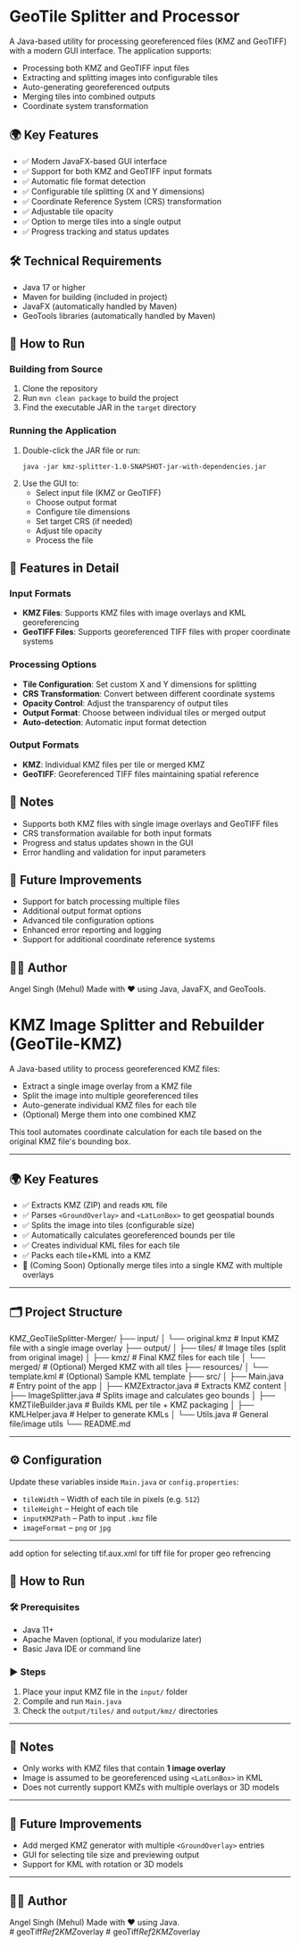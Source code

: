 # GeoTile Splitter and Processor

A Java-based utility for processing georeferenced files (KMZ and GeoTIFF) with a modern GUI interface. The application supports:
- Processing both KMZ and GeoTIFF input files
- Extracting and splitting images into configurable tiles
- Auto-generating georeferenced outputs
- Merging tiles into combined outputs
- Coordinate system transformation

## 🌍 Key Features

- ✅ Modern JavaFX-based GUI interface
- ✅ Support for both KMZ and GeoTIFF input formats
- ✅ Automatic file format detection
- ✅ Configurable tile splitting (X and Y dimensions)
- ✅ Coordinate Reference System (CRS) transformation
- ✅ Adjustable tile opacity
- ✅ Option to merge tiles into a single output
- ✅ Progress tracking and status updates

## 🛠️ Technical Requirements

- Java 17 or higher
- Maven for building (included in project)
- JavaFX (automatically handled by Maven)
- GeoTools libraries (automatically handled by Maven)

## 🚀 How to Run

### Building from Source
1. Clone the repository
2. Run `mvn clean package` to build the project
3. Find the executable JAR in the `target` directory

### Running the Application
1. Double-click the JAR file or run:
   ```
   java -jar kmz-splitter-1.0-SNAPSHOT-jar-with-dependencies.jar
   ```
2. Use the GUI to:
   - Select input file (KMZ or GeoTIFF)
   - Choose output format
   - Configure tile dimensions
   - Set target CRS (if needed)
   - Adjust tile opacity
   - Process the file

## 🎯 Features in Detail

### Input Formats
- **KMZ Files**: Supports KMZ files with image overlays and KML georeferencing
- **GeoTIFF Files**: Supports georeferenced TIFF files with proper coordinate systems

### Processing Options
- **Tile Configuration**: Set custom X and Y dimensions for splitting
- **CRS Transformation**: Convert between different coordinate systems
- **Opacity Control**: Adjust the transparency of output tiles
- **Output Format**: Choose between individual tiles or merged output
- **Auto-detection**: Automatic input format detection

### Output Formats
- **KMZ**: Individual KMZ files per tile or merged KMZ
- **GeoTIFF**: Georeferenced TIFF files maintaining spatial reference

## 📌 Notes

- Supports both KMZ files with single image overlays and GeoTIFF files
- CRS transformation available for both input formats
- Progress and status updates shown in the GUI
- Error handling and validation for input parameters

## 🔧 Future Improvements

- Support for batch processing multiple files
- Additional output format options
- Advanced tile configuration options
- Enhanced error reporting and logging
- Support for additional coordinate reference systems

## 🧑‍💻 Author
Angel Singh (Mehul)
Made with ❤️ using Java, JavaFX, and GeoTools.

# KMZ Image Splitter and Rebuilder (GeoTile-KMZ)

A Java-based utility to process georeferenced KMZ files:
- Extract a single image overlay from a KMZ file
- Split the image into multiple georeferenced tiles
- Auto-generate individual KMZ files for each tile
- (Optional) Merge them into one combined KMZ

This tool automates coordinate calculation for each tile based on the original KMZ file's bounding box.

---

## 🌍 Key Features

- ✅ Extracts KMZ (ZIP) and reads `KML` file
- ✅ Parses `<GroundOverlay>` and `<LatLonBox>` to get geospatial bounds
- ✅ Splits the image into tiles (configurable size)
- ✅ Automatically calculates georeferenced bounds per tile
- ✅ Creates individual KML files for each tile
- ✅ Packs each tile+KML into a KMZ
- 🔄 (Coming Soon) Optionally merge tiles into a single KMZ with multiple overlays

---

## 🗂️ Project Structure

KMZ_GeoTileSplitter-Merger/
├── input/
│ └── original.kmz # Input KMZ file with a single image overlay
├── output/
│ ├── tiles/ # Image tiles (split from original image)
│ ├── kmz/ # Final KMZ files for each tile
│ └── merged/ # (Optional) Merged KMZ with all tiles
├── resources/
│ └── template.kml # (Optional) Sample KML template
├── src/
│ ├── Main.java # Entry point of the app
│ ├── KMZExtractor.java # Extracts KMZ content
│ ├── ImageSplitter.java # Splits image and calculates geo bounds
│ ├── KMZTileBuilder.java # Builds KML per tile + KMZ packaging
│ ├── KMLHelper.java # Helper to generate KMLs
│ └── Utils.java # General file/image utils
└── README.md


---

## ⚙️ Configuration

Update these variables inside `Main.java` or `config.properties`:
- `tileWidth` – Width of each tile in pixels (e.g. `512`)
- `tileHeight` – Height of each tile
- `inputKMZPath` – Path to input `.kmz` file
- `imageFormat` – `png` or `jpg`

---
add option for selecting tif.aux.xml for tiff file for proper geo refrencing
## 🚀 How to Run

### 🛠️ Prerequisites
- Java 11+
- Apache Maven (optional, if you modularize later)
- Basic Java IDE or command line

### ▶️ Steps
1. Place your input KMZ file in the `input/` folder
2. Compile and run `Main.java`
3. Check the `output/tiles/` and `output/kmz/` directories

---

## 📌 Notes

- Only works with KMZ files that contain **1 image overlay**
- Image is assumed to be georeferenced using `<LatLonBox>` in KML
- Does not currently support KMZs with multiple overlays or 3D models

---

## 🔧 Future Improvements

- Add merged KMZ generator with multiple `<GroundOverlay>` entries
- GUI for selecting tile size and previewing output
- Support for KML with rotation or 3D models

---

## 🧑‍💻 Author
Angel Singh (Mehul)
Made with ❤️ using Java.  
#   g e o T i f f _ R e f _ 2 _ K M Z _ o v e r l a y 
 
 #   g e o T i f f _ R e f _ 2 _ K M Z _ o v e r l a y 
 
 